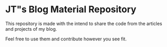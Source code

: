 # JT"s Blog Material Repository

This repository is made with the intend to share the code from the articles and projects of my blog.

Feel free to use them and contribute however you see fit.
